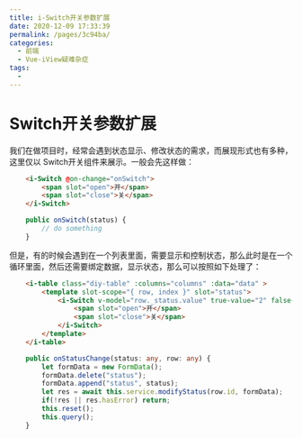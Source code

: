 ```yaml
---
title: i-Switch开关参数扩展
date: 2020-12-09 17:33:39
permalink: /pages/3c94ba/
categories: 
  - 前端
  - Vue-iView疑难杂症
tags: 
  - 
---
```

# Switch开关参数扩展

我们在做项目时，经常会遇到状态显示、修改状态的需求，而展现形式也有多种，这里仅以 Switch开关组件来展示。一般会先这样做：
```html
    <i-Switch @on-change="onSwitch">
        <span slot="open">开</span>
        <span slot="close">关</span>
    </i-Switch>
```
```typescript
    public onSwitch(status) {
        // do something
    }
```
但是，有的时候会遇到在一个列表里面，需要显示和控制状态，那么此时是在一个循环里面，然后还需要绑定数据，显示状态，那么可以按照如下处理了：
```html
    <i-table class="diy-table" :columns="columns" :data="data" >
        <template slot-scope="{ row, index }" slot="status">
            <i-Switch v-model="row._status.value" true-value="2" false-value="3" @on-change="onStatusChange($event, row)">
                <span slot="open">开</span>
                <span slot="close">关</span>
            </i-Switch>
        </template>
    </i-table>
```
```typescript
    public onStatusChange(status: any, row: any) {
        let formData = new FormData();
        formData.delete("status");
        formData.append("status", status);
        let res = await this.service.modifyStatus(row.id, formData);
        if(!res || res.hasError) return;
        this.reset();
        this.query();
    }
```